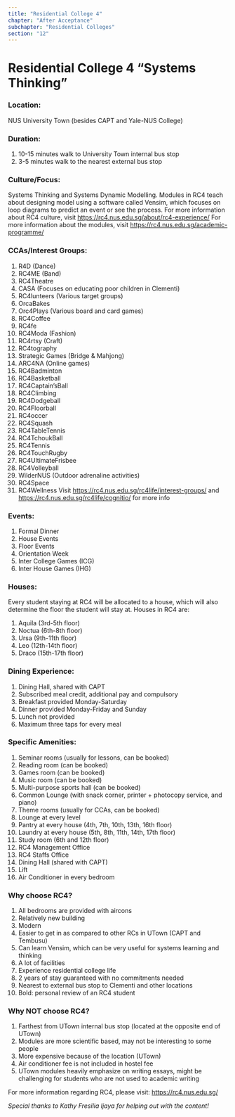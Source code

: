 ```yaml
---
title: "Residential College 4"
chapter: "After Acceptance"
subchapter: "Residential Colleges"
section: "12"
---
```


# Residential College 4 “Systems Thinking”

### Location:

NUS University Town (besides CAPT and Yale-NUS College)

### Duration:

1. 10-15 minutes walk to University Town internal bus stop
2. 3-5 minutes walk to the nearest external bus stop

### Culture/Focus:

Systems Thinking and Systems Dynamic Modelling. Modules in RC4 teach about designing model using a software called Vensim, which focuses on loop diagrams to predict an event or see the process.
For more information about RC4 culture, visit https://rc4.nus.edu.sg/about/rc4-experience/
For more information about the modules, visit https://rc4.nus.edu.sg/academic-programme/

### CCAs/Interest Groups:

1. R4D (Dance)
2. RC4ME (Band)
3. RC4Theatre
4. CASA (Focuses on educating poor children in Clementi)
5. RC4lunteers (Various target groups)
6. OrcaBakes
7. Orc4Plays (Various board and card games)
8. RC4Coffee
9. RC4fe
10. RC4Moda (Fashion)
11. RC4rtsy (Craft)
12. RC4tography
13. Strategic Games (Bridge & Mahjong)
14. ARC4NA (Online games)
15. RC4Badminton
16. RC4Basketball
17. RC4Captain’sBall
18. RC4Climbing
19. RC4Dodgeball
20. RC4Floorball
21. RC4occer
22. RC4Squash
23. RC4TableTennis
24. RC4TchoukBall
25. RC4Tennis
26. RC4TouchRugby
27. RC4UltimateFrisbee
28. RC4Volleyball
29. WilderNUS (Outdoor adrenaline activities)
30. RC4Space
31. RC4Wellness
    Visit https://rc4.nus.edu.sg/rc4life/interest-groups/ and https://rc4.nus.edu.sg/rc4life/cognitio/ for more info

### Events:

1. Formal Dinner
2. House Events
3. Floor Events
4. Orientation Week
5. Inter College Games (ICG)
6. Inter House Games (IHG)

### Houses:

Every student staying at RC4 will be allocated to a house, which will also determine the floor the student will stay at. Houses in RC4 are:

1. Aquila (3rd-5th floor)
2. Noctua (6th-8th floor)
3. Ursa (9th-11th floor)
4. Leo (12th-14th floor)
5. Draco (15th-17th floor)

### Dining Experience:

1. Dining Hall, shared with CAPT
2. Subscribed meal credit, additional pay and compulsory
3. Breakfast provided Monday-Saturday
4. Dinner provided Monday-Friday and Sunday
5. Lunch not provided
6. Maximum three taps for every meal

### Specific Amenities:

1. Seminar rooms (usually for lessons, can be booked)
2. Reading room (can be booked)
3. Games room (can be booked)
4. Music room (can be booked)
5. Multi-purpose sports hall (can be booked)
6. Common Lounge (with snack corner, printer + photocopy service, and piano)
7. Theme rooms (usually for CCAs, can be booked)
8. Lounge at every level
9. Pantry at every house (4th, 7th, 10th, 13th, 16th floor)
10. Laundry at every house (5th, 8th, 11th, 14th, 17th floor)
11. Study room (6th and 12th floor)
12. RC4 Management Office
13. RC4 Staffs Office
14. Dining Hall (shared with CAPT)
15. Lift
16. Air Conditioner in every bedroom

### Why choose RC4?

1. All bedrooms are provided with aircons
2. Relatively new building
3. Modern
4. Easier to get in as compared to other RCs in UTown (CAPT and Tembusu)
5. Can learn Vensim, which can be very useful for systems learning and thinking
6. A lot of facilities
7. Experience residential college life
8. 2 years of stay guaranteed with no commitments needed
9. Nearest to external bus stop to Clementi and other locations
10. Bold: personal review of an RC4 student

### Why NOT choose RC4?

1. Farthest from UTown internal bus stop (located at the opposite end of UTown)
2. Modules are more scientific based, may not be interesting to some people
3. More expensive because of the location (UTown)
4. Air conditioner fee is not included in hostel fee
5. UTown modules heavily emphasize on writing essays, might be challenging for students who are not used to academic writing

For more information regarding RC4, please visit: https://rc4.nus.edu.sg/

_Special thanks to Kathy Fresilia Ijaya for helping out with the content!_
